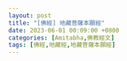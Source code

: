 ```yaml
---
layout: post
title: "[佛經] 地藏菩薩本願經"
date: 2023-06-01 00:09:00 +0800
categories: [Amitabha,佛教經文]
tags: [佛經,地藏經,地藏菩薩本願經]
---
```


<object data="{{ site.url }}{{ site.baseurl }}/assets/pdf/ksitigarbha.pdf" width="100%" height="100%" type="application/pdf"></object>